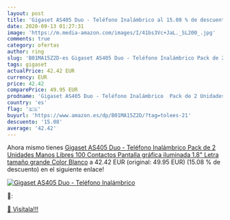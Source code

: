 ```yaml
---
layout: post
title: 'Gigaset AS405 Duo - Teléfono Inalámbrico al 15.08 % de descuento'
date: 2020-09-13 01:27:31
image: 'https://m.media-amazon.com/images/I/41bs3Vc+JaL._SL200_.jpg'
comments: true
category: ofertas
author: ring
slug: 'B01MA15Z2D-es Gigaset AS405 Duo - Teléfono Inalámbrico Pack de 2...'
tags: gigaset
actualPrice: 42.42 EUR
currency: EUR
price: 42.42
comparePrice: 49.95 EUR
prodname: 'Gigaset AS405 Duo - Teléfono Inalámbrico  Pack de 2 Unidades  Manos Libres  100 Contactos  Pantalla gráfica iluminada 1.8"  Letra tamaño grande  Color Blanco'
country: 'es'
flag: '🇪🇸'
buyurl: 'https://www.amazon.es/dp/B01MA15Z2D/?tag=tolees-21'
descuento: '15.08'
average: '42.42'
---
```


Ahora mismo tienes [Gigaset AS405 Duo - Teléfono Inalámbrico  Pack de 2 Unidades  Manos Libres  100 Contactos  Pantalla gráfica iluminada 1.8"  Letra tamaño grande  Color Blanco](https://www.amazon.es/dp/B01MA15Z2D/?tag=tolees-21) a 42.42 EUR (original: 49.95 EUR) (15.08 %  de descuento) en el siguiente enlace!

[![Gigaset AS405 Duo - Teléfono Inalámbrico](https://m.media-amazon.com/images/I/41bs3Vc+JaL._SL200_.jpg)](https://www.amazon.es/dp/B01MA15Z2D/?tag=tolees-21)

🔎:


[🛒 Visítala!!!](https://www.amazon.es/dp/B01MA15Z2D/?tag=tolees-21)
